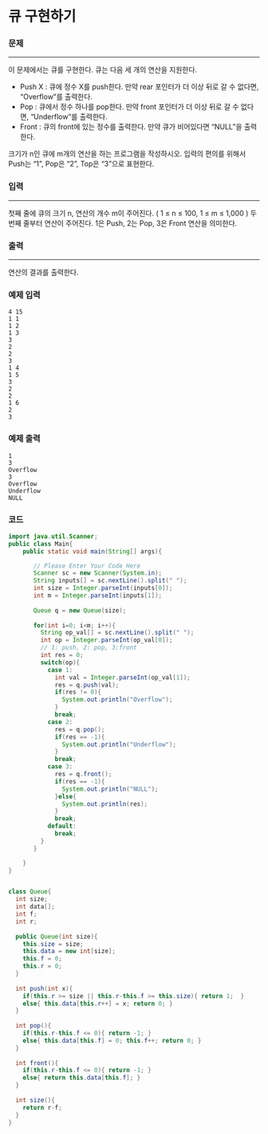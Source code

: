 # 큐 구현하기

### 문제

----------

이 문제에서는 큐를 구현한다. 큐는 다음 세 개의 연산을 지원한다.

-   Push X : 큐에 정수 X를 push한다. 만약 rear 포인터가 더 이상 뒤로 갈 수 없다면, “Overflow”를 출력한다.
-   Pop : 큐에서 정수 하나를 pop한다. 만약 front 포인터가 더 이상 뒤로 갈 수 없다면, “Underflow”를 출력한다.
-   Front : 큐의 front에 있는 정수를 출력한다. 만약 큐가 비어있다면 “NULL”을 출력한다.

크기가 n인 큐에 m개의 연산을 하는 프로그램을 작성하시오. 입력의 편의를 위해서 Push는 “1”, Pop은 “2”, Top은 “3”으로 표현한다.

### 입력

----------

첫째 줄에 큐의 크기 n, 연산의 개수 m이 주어진다. ( 1 ≤ n ≤ 100, 1 ≤ m ≤ 1,000 ) 두 번째 줄부터 연산이 주어진다. 1은 Push, 2는 Pop, 3은 Front 연산을 의미한다.

### 출력

----------

연산의 결과를 출력한다.

### 예제 입력

```
4 15
1 1
1 2
1 3
3
2
2
3
1 4
1 5
3
2
2
1 6
2
3
```

### 예제 출력

```
1
3
Overflow
3
Overflow
Underflow
NULL
```

### 코드

```java
import java.util.Scanner;
public class Main{
    public static void main(String[] args){

       // Please Enter Your Code Here
       Scanner sc = new Scanner(System.in);
       String inputs[] = sc.nextLine().split(" ");
       int size = Integer.parseInt(inputs[0]);
       int m = Integer.parseInt(inputs[1]);
       
       Queue q = new Queue(size);
       
       for(int i=0; i<m; i++){
         String op_val[] = sc.nextLine().split(" ");
         int op = Integer.parseInt(op_val[0]);
         // 1: push, 2: pop, 3:front
         int res = 0;
         switch(op){
           case 1: 
             int val = Integer.parseInt(op_val[1]);
             res = q.push(val);
             if(res != 0){
               System.out.println("Overflow");
             }
             break;
           case 2:
             res = q.pop();
             if(res == -1){
               System.out.println("Underflow");
             }
             break;
           case 3:
             res = q.front();
             if(res == -1){
               System.out.println("NULL");
             }else{
               System.out.println(res);
             }
             break;
           default:
             break;
         }
       }

    }
}


class Queue{
  int size;
  int data[];
  int f;
  int r;
  
  public Queue(int size){
    this.size = size;
    this.data = new int[size];
    this.f = 0;
    this.r = 0;
  }
  
  int push(int x){
    if(this.r >= size || this.r-this.f >= this.size){ return 1;  }
    else{ this.data[this.r++] = x; return 0; }
  }
  
  int pop(){
    if(this.r-this.f <= 0){ return -1; }
    else{ this.data[this.f] = 0; this.f++; return 0; }
  }
  
  int front(){
    if(this.r-this.f <= 0){ return -1; }
    else{ return this.data[this.f]; } 
  }
  
  int size(){
    return r-f;
  }
}
```